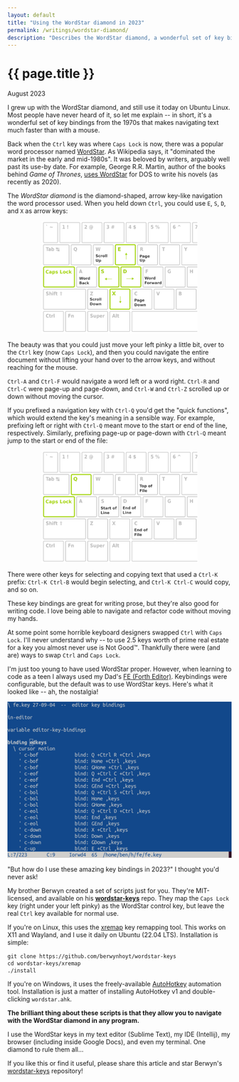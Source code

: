 ```yaml
---
layout: default
title: "Using the WordStar diamond in 2023"
permalink: /writings/wordstar-diamond/
description: "Describes the WordStar diamond, a wonderful set of key bindings from the 1970s, and how you can use it in 2023 on Linux or Windows."
---
```

<h1>{{ page.title }}</h1>
<p class="subtitle">August 2023</p>


I grew up with the WordStar diamond, and still use it today on Ubuntu Linux. Most people have never heard of it, so let me explain -- in short, it's a wonderful set of key bindings from the 1970s that makes navigating text much faster than with a mouse.

Back when the `Ctrl` key was where `Caps Lock` is now, there was a popular word processor named [WordStar](https://en.wikipedia.org/wiki/WordStar). As Wikipedia says, it "dominated the market in the early and mid-1980s". It was beloved by writers, arguably well past its use-by date. For example, George R.R. Martin, author of the books behind *Game of Thrones*, [uses WordStar](https://georgerrmartin.com/notablog/2020/04/14/this-that-and-tother-thing-3/) for DOS to write his novels (as recently as 2020).

The *WordStar diamond* is the diamond-shaped, arrow key-like navigation the word processor used. When you held down `Ctrl`, you could use `E`, `S`, `D`, and `X` as arrow keys:

<p style="text-align: center"><img width="350" title="The WordStar diamond (Image artwork: Bryan Hoyt, original from clipground.com CC BY 4.0)" alt="The WordStar diamond (Image artwork: Bryan Hoyt, original from clipground.com CC BY 4.0)" src="/images/wordstar-diamond.png"></p>

The beauty was that you could just move your left pinky a little bit, over to the `Ctrl` key (now `Caps Lock`), and then you could navigate the entire document without lifting your hand over to the arrow keys, and without reaching for the mouse.

`Ctrl-A` and `Ctrl-F` would navigate a word left or a word right. `Ctrl-R` and `Ctrl-C` were page-up and page-down, and `Ctrl-W` and `Ctrl-Z` scrolled up or down without moving the cursor.

If you prefixed a navigation key with `Ctrl-Q` you'd get the "quick functions", which would extend the key's meaning in a sensible way. For example, prefixing left or right with `Ctrl-Q` meant move to the start or end of the line, respectively. Similarly, prefixing page-up or page-down with `Ctrl-Q` meant jump to the start or end of the file:

<p style="text-align: center;"><img width="350" title="The WordStar diamond 'quick functions' (Image artwork: Bryan Hoyt, original from clipground.com CC BY 4.0)" alt="The WordStar diamond 'quick functions' (Image artwork: Bryan Hoyt, original from clipground.com CC BY 4.0)" src="/images/wordstar-ctrlq.png"></p>

There were other keys for selecting and copying text that used a `Ctrl-K` prefix: `Ctrl-K Ctrl-B` would begin selecting, and `Ctrl-K Ctrl-C` would copy, and so on.

These key bindings are great for writing prose, but they're also good for writing code. I love being able to navigate and refactor code without moving my hands.

At some point some horrible keyboard designers swapped `Ctrl` with `Caps Lock`. I'll never understand why -- to use 2.5 keys worth of prime real estate for a key you almost never use is Not Good™. Thankfully there were (and are) ways to swap `Ctrl` and `Caps Lock`.

I'm just too young to have used WordStar proper. However, when learning to code as a teen I always used my Dad's [FE (Forth Editor)](https://github.com/benhoyt/fe). Keybindings were configurable, but the default was to use WordStar keys. Here's what it looked like -- ah, the nostalgia!

<img class="screenshot" alt="Screenshot Bruce Hoyt's FE (Forth Editor" src="/images/fe-screenshot.png">

"But how do I use these amazing key bindings in 2023?" I thought you'd never ask!

My brother Berwyn created a set of scripts just for you. They're MIT-licensed, and available on his [**wordstar-keys**](https://github.com/berwynhoyt/wordstar-keys) repo. They map the `Caps Lock` key (right under your left pinky) as the WordStar control key, but leave the real `Ctrl` key available for normal use.

If you're on Linux, this uses the [xremap](https://github.com/k0kubun/xremap) key remapping tool. This works on X11 and Wayland, and I use it daily on Ubuntu (22.04 LTS). Installation is simple:

```
git clone https://github.com/berwynhoyt/wordstar-keys
cd wordstar-keys/xremap
./install
```

If you're on Windows, it uses the freely-available [AutoHotkey](https://www.autohotkey.com/) automation tool. Installation is just a matter of installing AutoHotkey v1 and double-clicking `wordstar.ahk`.

**The brilliant thing about these scripts is that they allow you to navigate with the WordStar diamond in any program.**

I use the WordStar keys in my text editor (Sublime Text), my IDE (Intellij), my browser (including inside Google Docs), and even my terminal. One diamond to rule them all...

If you like this or find it useful, please share this article and star Berwyn's [wordstar-keys](https://github.com/berwynhoyt/wordstar-keys) repository!
